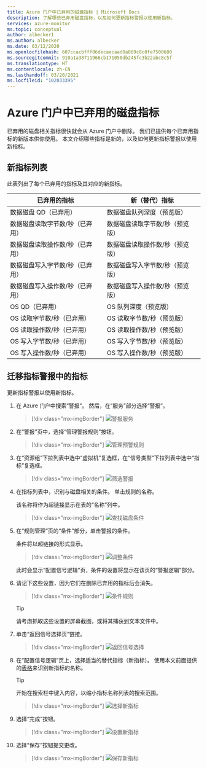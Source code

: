```yaml
---
title: Azure 门户中已弃用的磁盘指标 | Microsoft Docs
description: 了解哪些已弃用磁盘指标，以及如何更新指标警报以使用新指标。
services: azure-monitor
ms.topic: conceptual
author: albecker1
ms.author: albecker
ms.date: 03/12/2020
ms.openlocfilehash: 607ccacbfff86decaecaad0a869c8c0fe7500680
ms.sourcegitcommit: 910a1a38711966cb171050db245fc3b22abc8c5f
ms.translationtype: HT
ms.contentlocale: zh-CN
ms.lasthandoff: 03/20/2021
ms.locfileid: "102033395"
---
```

# <a name="disk-metrics-deprecation-in-the-azure-portal"></a>Azure 门户中已弃用的磁盘指标

已弃用的磁盘相关指标很快就会从 Azure 门户中删除。 我们已提供每个已弃用指标的新版本供你使用。 本文介绍哪些指标是新的，以及如何更新指标警报以使用新指标。

## <a name="list-of-new-metrics"></a>新指标列表

此表列出了每个已弃用的指标及其对应的新指标。 

|已弃用的指标|新（替代）指标|
|----|----|
|数据磁盘 QD（已弃用）|数据磁盘队列深度（预览版）|
|数据磁盘读取字节数/秒（已弃用）|数据磁盘读取字节数/秒（预览版）|
|数据磁盘读取操作数/秒（已弃用）|数据磁盘读取操作数/秒（预览版）|
|数据磁盘写入字节数/秒（已弃用）|数据磁盘写入字节数/秒（预览版）|
|数据磁盘写入操作数/秒（已弃用）|数据磁盘写入操作数/秒（预览版）|
|OS QD（已弃用）|OS 队列深度（预览版）|
|OS 读取字节数/秒（已弃用）|OS 读取字节数/秒（预览版）|
|OS 读取操作数/秒（已弃用）|OS 读取操作数/秒（预览版）|
|OS 写入字节数/秒（已弃用）|OS 写入字节数/秒（预览版）|
|OS 写入操作数/秒（已弃用）|OS 写入操作数/秒（预览版）|

<a id="update-metrics" />

## <a name="migrate-metrics-in-your-metric-alerts"></a>迁移指标警报中的指标

更新指标警报以使用新指标。

1. 在 Azure 门户中搜索“警报”。 然后，在“服务”部分选择“警报”。 

   > [!div class="mx-imgBorder"]
   > ![警报服务](./media/portal-disk-metrics-deprecation/alert-service-azure-portal.png)

2. 在“警报”页中，选择“管理警报规则”按钮。  

   > [!div class="mx-imgBorder"]
   > ![管理预警规则](./media/portal-disk-metrics-deprecation/manage-alert-rules-button.png)

3. 在“资源组”下拉列表中选中“虚拟机”复选框，在“信号类型”下拉列表中选中“指标”复选框。    

   > [!div class="mx-imgBorder"]
   > ![筛选警报](./media/portal-disk-metrics-deprecation/filter-alerts.png)

4. 在指标列表中，识别与磁盘相关的条件。 单击规则的名称。 

   该名称将作为超链接显示在表的“名称”列中。

   > [!div class="mx-imgBorder"]
   > ![查找磁盘条件](./media/portal-disk-metrics-deprecation/find-disk-conditions.png)

5. 在“规则管理”页的“条件”部分，单击警报的条件。  

   条件将以超链接的形式显示。  

   > [!div class="mx-imgBorder"]
   > ![调整条件](./media/portal-disk-metrics-deprecation/adjust-condition.png)

   此时会显示“配置信号逻辑”页，条件的设置将显示在该页的“警报逻辑”部分。 

6. 请记下这些设置，因为它们在删除已弃用的指标后会消失。

   > [!div class="mx-imgBorder"]
   > ![条件规则](./media/portal-disk-metrics-deprecation/condition-rules.png)

   > [!TIP] 
   > 请考虑抓取这些设置的屏幕截图，或将其捕获到文本文件中。 

7. 单击“返回信号选择页”链接。

   > [!div class="mx-imgBorder"]
   > ![返回信号选择](./media/portal-disk-metrics-deprecation/back-to-signal-selection.png)

8. 在“配置信号逻辑”页上，选择适当的替代指标（新指标）。 使用本文前面提供的[表格](#update-metrics)来识别新指标的名称。

   > [!TIP] 
   > 开始在搜索栏中键入内容，以缩小指标名称列表的搜索范围。 

   > [!div class="mx-imgBorder"]
   > ![选择新指标](./media/portal-disk-metrics-deprecation/choose-new-metric.png)

9. 选择“完成”按钮。 

   > [!div class="mx-imgBorder"]
   > ![设置新指标](./media/portal-disk-metrics-deprecation/set-new-metric.png)

10. 选择“保存”按钮提交更改。 

    > [!div class="mx-imgBorder"]
    > ![保存新指标](./media/portal-disk-metrics-deprecation/save-new-metric.png)






